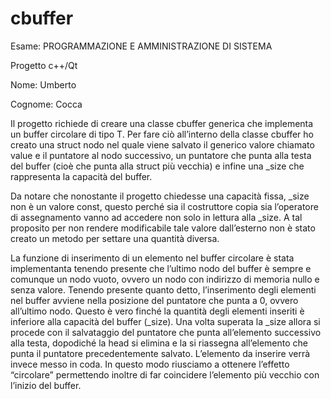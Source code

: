 # cbuffer
Esame: PROGRAMMAZIONE E AMMINISTRAZIONE DI SISTEMA

Progetto c++/Qt

Nome: Umberto

Cognome: Cocca

Il progetto richiede di creare una classe cbuffer generica che implementa un buffer
circolare di tipo T. Per fare ciò all’interno della classe cbuffer ho creato una struct nodo nel
quale viene salvato il generico valore chiamato value e il puntatore al nodo successivo,
un puntatore che punta alla testa del buffer (cioè che punta alla struct più vecchia) e infine
una _size che rappresenta la capacità del buffer.

Da notare che nonostante il progetto chiedesse una capacità fissa, _size non è un valore
const, questo perché sia il costruttore copia sia l’operatore di assegnamento vanno ad
accedere non solo in lettura alla _size. A tal proposito per non rendere modificabile tale
valore dall’esterno non è stato creato un metodo per settare una quantità diversa.

La funzione di inserimento di un elemento nel buffer circolare è stata implementanta
tenendo presente che l’ultimo nodo del buffer è sempre e comunque un nodo vuoto, ovvero
un nodo con indirizzo di memoria nullo e senza valore. Tenendo presente quanto detto,
l’inserimento degli elementi nel buffer avviene nella posizione del puntatore che punta a 0,
ovvero all’ultimo nodo. Questo è vero finché la quantità degli elementi inseriti è inferiore
alla capacità del buffer (_size). Una volta superata la _size allora si procede con il
salvataggio del puntatore che punta all’elemento successivo alla testa, dopodiché la head
si elimina e la si riassegna all’elemento che punta il puntatore precedentemente salvato.
L’elemento da inserire verrà invece messo in coda. In questo modo riusciamo a ottenere
l’effetto “circolare” permettendo inoltre di far coincidere l’elemento più vecchio con l’inizio
del buffer.
